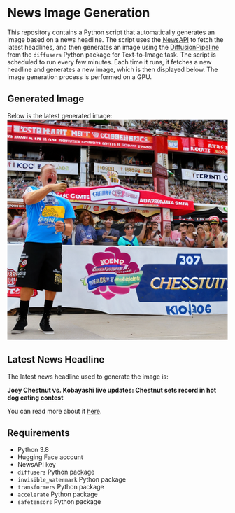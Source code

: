 # News Image Generation
This repository contains a Python script that automatically generates an image based on a news headline. The script uses the [NewsAPI](https://newsapi.org/) to fetch the latest headlines, and then generates an image using the [DiffusionPipeline](https://github.com/huggingface/diffusers) from the `diffusers` Python package for Text-to-Image task.
The script is scheduled to run every few minutes. Each time it runs, it fetches a new headline and generates a new image, which is then displayed below. The image generation process is performed on a GPU.

## Generated Image
Below is the latest generated image:
![Generated Image](image.png)

## Latest News Headline
The latest news headline used to generate the image is:

**Joey Chestnut vs. Kobayashi live updates: Chestnut sets record in hot dog eating contest**

You can read more about it [here](https://news.google.com/rss/articles/CBMiuwFBVV95cUxNbHE2QUkyR3ZhZ0tKSzY2VjlTdFRaOUl3a1ZjUUlOc0xtNnNDenZab09qV01DejBGeWR4cWVwaXBHTjAxdm1NNHlPazhNTkphbllqc1pWdzhtSmRRZmFfWjVBTHJUZnVxaDYtU281Q1RjcTJCSUJMWWpLQ19uZ1daZ19QZTB0dzZjWFliOHg3dmdsaHRERFc4cFNTVFR5emd5emstLTZ1UzJERjVjN1JZWFB6M0xBeFlLT0Jv?oc=5).

## Requirements
- Python 3.8
- Hugging Face account
- NewsAPI key
- `diffusers` Python package
- `invisible_watermark` Python package
- `transformers` Python package
- `accelerate` Python package
- `safetensors` Python package

